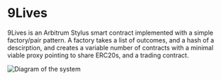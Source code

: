
# 9Lives

9Lives is an Arbitrum Stylus smart contract implemented with a simple factory/pair
pattern. A factory takes a list of outcomes, and a hash of a descirption, and creates a
variable number of contracts with a minimal viable proxy pointing to share ERC20s, and a
trading contract.

![Diagram of the system](diagram.png)
